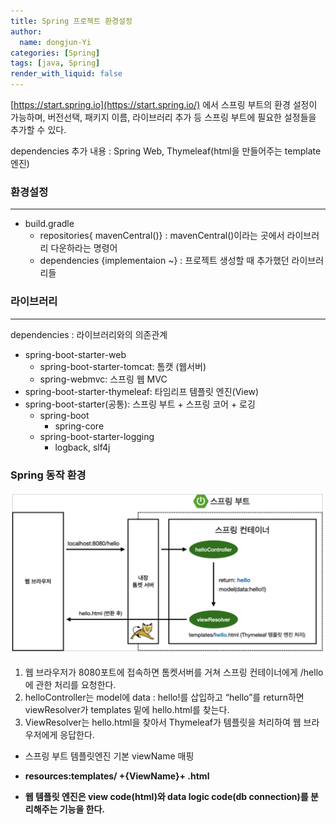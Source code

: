 ```yaml
---
title: Spring 프로젝트 환경설정
author:
  name: dongjun-Yi
categories: [Spring]
tags: [java, Spring]
render_with_liquid: false
---
```

[https://start.spring.io](https://start.spring.io/) 에서 스프링 부트의 환경 설정이 가능하며, 버전선택, 패키지 이름, 라이브러리 추가 등 스프링 부트에 필요한 설정들을 추가할 수 있다.

dependencies 추가 내용 : Spring Web, Thymeleaf(html을 만들어주는 template 엔진)

### **환경설정**

---

- build.gradle
    - repositories{ mavenCentral()} : mavenCentral()이라는 곳에서 라이브러리 다운하라는 명령어
    - dependencies {implementaion ~} : 프로젝트 생성할 때 추가했던 라이브러리들

### **라이브러리**

---

dependencies : 라이브러리와의 의존관계

- spring-boot-starter-web
    - spring-boot-starter-tomcat: 톰캣 (웹서버)
    - spring-webmvc: 스프링 웹 MVC
- spring-boot-starter-thymeleaf: 타임리프 템플릿 엔진(View)
- spring-boot-starter(공통): 스프링 부트 + 스프링 코어 + 로깅
    - spring-boot
        - spring-core
    - spring-boot-starter-logging
        - logback, slf4j

### **Spring 동작 환경**

![Untitled.png](/assets/images/SpringProjectSetting/Untitled.png)

1. 웹 브라우저가 8080포트에 접속하면 톰켓서버를 거쳐 스프링 컨테이너에게 /hello에 관한 처리를 요청한다.
2. helloController는 model에 data : hello!를 삽입하고 “hello”를 return하면 viewResolver가 templates 밑에 hello.html를 찾는다.
3. ViewResolver는 hello.html을 찾아서 Thymeleaf가 템플릿을 처리하여 웹 브라우저에게 응답한다.
- 스프링 부트 템플릿엔진 기본 viewName 매핑
- **resources:templates/ +{ViewName}+ .html**

- **웹 템플릿 엔진은 view code(html)와 data logic code(db connection)를 분리해주는 기능을 한다.**